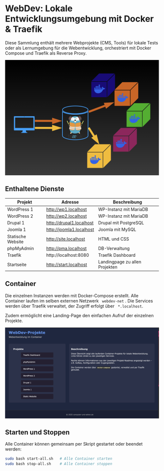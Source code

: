 
# WebDev: Lokale Entwicklungsumgebung mit Docker & Traefik

Diese Sammlung enthält mehrere Webprojekte (CMS, Tools) für lokale Tests oder als Lernumgebung für die Webentwicklung, orchestriert mit Docker Compose und Traefik als Reverse Proxy.


![Schaubild, Anfragen weiterleiten über Traefik](assets/traefik-docker.png)

## Enthaltene Dienste

| Projekt      | Adresse                 | Beschreibung         |
|--------------|--------------------------|-----------------------|
| WordPress 1  | http://wp1.localhost     | WP-Instanz mit MariaDB |
| WordPress 2  | http://wp2.localhost     | WP-Instanz mit MariaDB | 
| Drupal 1     | http://drupal1.localhost | Drupal mit PostgreSQL  |
| Joomla 1     | http://joomla1.localhost | Joomla mit MySQL       |
| Statische Website | http://site.localhost | HTML und CSS
| phpMyAdmin   | http://pma.localhost     | DB-Verwaltung          |
| Traefik      | http://localhost:8080    | Traefik Dashboard      |
| Startseite   | http://start.localhost   | Landingpage zu allen Projekten |

## Container

Die einzelnen Instanzen werden mit Docker-Compose erstellt. Alle Container laufen im selben externen Netzwerk ` webdev-net` . Die Services werden über Traefik verwaltet, der Zugriff erfolgt über ` *.localhost`. 

Zudem ermöglicht eine Landing-Page den einfachen Aufruf der einzelnen Projekte.

![screenshot landingpage](assets/landingpage.png) 


## Starten und Stoppen

Alle Container können gemeinsam per Skript gestartet oder beendet werden:

```bash
sudo bash start-all.sh   # Alle Container starten
sudo bash stop-all.sh    # Alle Container stoppen
```
